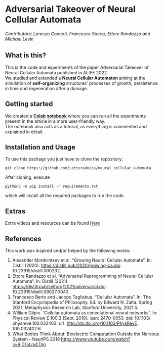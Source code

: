 # Adversarial Takeover of Neural Cellular Automata

###### Contributors: *Lorenzo Cavuoti*, *Francesco Sacco*, *Ettore Randazzo* and *Michael Levin*
## What is this?
This is the code and experiments of the paper Adversarial Takeover of Neural Cellular Automata published in ALIFE 2022.  
We studied and extended a **Neural Cellular Automaton** aiming at the simulation of **self-organizing** structures' processes of growth, persistence in time and regeneration after a damage.

## Getting started  
We created a [**Colab notebook**](https://colab.research.google.com/drive/1Jh7MZPxE_05-04neyX2XxYbvq1O457aG?usp=sharing) where you can run all the experiments present in the article in a more user-friendly way.  
The notebook also acts as a tutorial, as everything is commented and explained in detail.

## Installation and Usage
To use this package you just have to clone the repository: 

```
git clone https://github.com/LetteraUnica/neural_cellular_automata
```

After cloning, execute 

```
python3 -m pip install -r requirements.txt
```

which will install all the required packages to run the code.  

## Extras
Extra videos and resources can be found [Here](https://LetteraUnica.github.io/neural_cellular_automata/extra)

## References
This work was inspired and/or helped by the following works:  

1. Alexander Mordvintsev et al. “Growing Neural Cellular Automata”. In: Distill (2020). https://distill.pub/2020/growing-ca.doi: 10.23915/distill.000232. 
2. Ettore Randazzo et al. “Adversarial Reprogramming of Neural Cellular Automata”. In: Distill (2021). https://distill.pub/selforg/2021/adversarial.doi: 10.23915/distill.00027.0043. 
3. Francesco Berto and Jacopo Tagliabue. “Cellular Automata”. In: The Stanford Encyclopedia of Philosophy. Ed. by Edward N. Zalta. Spring 2021. Metaphysics Research Lab, Stanford University, 2021.5. 
4. William Gilpin. “Cellular automata as convolutional neural networks”. In: Physical Review E 100.3 (Sept. 2019). issn: 2470-0053. doi: 10.1103/ physreve.100.032402. url: http://dx.doi.org/10.1103/PhysRevE . 100.032402.6. 
5. What Bodies Think About: Bioelectric Computation Outside the Nervous System - NeurIPS 2018 https://www.youtube.com/watch?v=RjD1aLm4Thg
